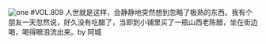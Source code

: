 ![one](http://image.wufazhuce.com/FrDX8OMQmd9DMTbsRVBLt3qznJ35)
#VOL.809
人世就是这样，会静静地突然想到忽略了极熟的东西。我有个朋友一天忽然说，好久没有吃醋了，当即到小铺里买了一瓶山西老陈醋，坐在街边喝，喝得眼泪流出来。by 阿城
